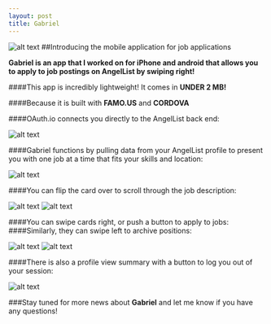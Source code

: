 ```yaml
---
layout: post
title: Gabriel
---
```


![alt text](http://swesleyandloki.github.io/images/Gabriel7.jpg "Landing")
##Introducing the mobile application for job applications


**Gabriel is an app that I worked on for iPhone and android that allows you to apply to job postings on AngelList by swiping right!**  

####This app is incredibly lightweight!
It comes in **UNDER 2 MB!**

####Because it is built with **FAMO.US** and **CORDOVA**

####OAuth.io connects you directly to the AngelList back end:

![alt text](http://swesleyandloki.github.io/images/Gabriel8.jpg "OAuth")


####Gabriel functions by pulling data from your AngelList profile to present you with one job at a time that fits your skills and location:

![alt text](http://swesleyandloki.github.io/images/Gabriel1.jpg "Deck")


####You can flip the card over to scroll through the job description:

![alt text](http://swesleyandloki.github.io/images/Gabriel3.jpg "Flip")        ![alt text](http://swesleyandloki.github.io/images/Gabriel2.jpg "Description")   


####You can swipe cards right, or push a button to apply to jobs:
####Similarly, they can swipe left to archive positions:

![alt text](http://swesleyandloki.github.io/images/Gabriel4.jpg "Interested")        ![alt text](http://swesleyandloki.github.io/images/Gabriel5.jpg "Archive")



####There is also a profile view summary with a button to log you out of your session:

![alt text](http://swesleyandloki.github.io/images/Gabriel6.jpg "Profile")



###Stay tuned for more news about **Gabriel** and let me know if you have any questions!
